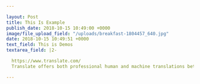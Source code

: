 ```yaml
---

layout: Post
title: This Is Example
publish_date: 2018-10-15 10:49:00 +0000
image/file_upload_field: "/uploads/breakfast-1804457_640.jpg"
date: 2018-10-15 10:49:51 +0000
text_field: This is Demos
textarea_field: |2-

  https://www.translate.com/
  Translate offers both professional human and machine translations between 75 languages. Translators can also edit paid jobs via our online portal.

---
```

